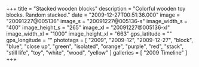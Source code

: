 +++
title = "Stacked wooden blocks"
description = "Colorful wooden toy blocks. Random stacked."
date = "2009-12-27T00:51:36.000"
image = "20091227@005136"
image_s = "20091227@005136-s"
image_width_s = "400"
image_height_s = "265"
image_xl = "20091227@005136-xl"
image_width_xl = "1000"
image_height_xl = "663"
gps_latitude = ""
gps_longitude = ""
phototags = [ "2009", "2009-12", "2009-12-27", "block", "blue", "close up", "green", "isolated", "orange", "purple", "red", "stack", "still life", "toy", "white", "wood", "yellow" ]
galleries = [ "2009 Timeline" ]
+++
